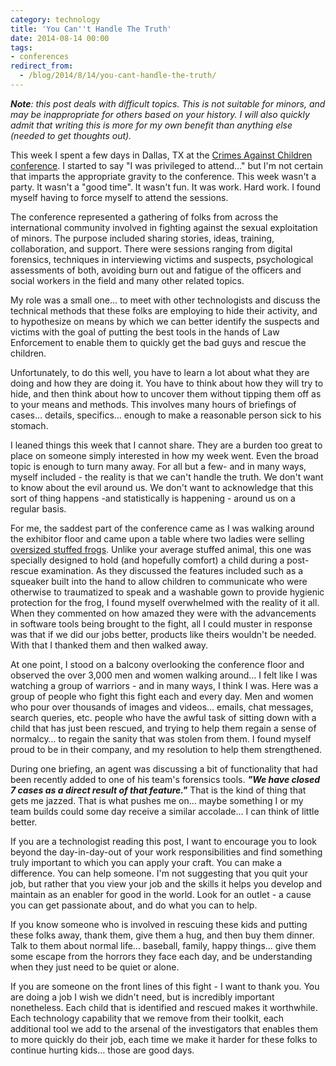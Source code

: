 ```yaml
---
category: technology
title: 'You Can''t Handle The Truth'
date: 2014-08-14 00:00
tags:
- conferences
redirect_from:
  - /blog/2014/8/14/you-cant-handle-the-truth/
---
```

*__Note__: this post deals with difficult topics. This is not suitable for minors, and may be inappropriate for others based on your history. I will also quickly admit that writing this is more for my own benefit than anything else (needed to get thoughts out).*

This week I spent a few days in Dallas, TX at the [Crimes Against Children conference](http://www.cacconference.org/). I started to say "I was privileged to attend…" but I'm not certain that imparts the appropriate gravity to the conference. This week wasn't a party. It wasn't a "good time". It wasn't fun. It was work. Hard work. I found myself having to force myself to attend the sessions.

The conference represented a gathering of folks from across the international community involved in fighting against the sexual exploitation of minors. The purpose included sharing stories, ideas, training, collaboration, and support. There were sessions ranging from digital forensics, techniques in interviewing victims and suspects, psychological assessments of both, avoiding burn out and fatigue of the officers and social workers in the field and many other related topics.

My role was a small one… to meet with other technologists and discuss the technical methods that these folks are employing to hide their activity, and to hypothesize on means by which we can better identify the suspects and victims with the goal of putting the best tools in the hands of Law Enforcement to enable them to quickly get the bad guys and rescue the children.

Unfortunately, to do this well, you have to learn a lot about what they are doing and how they are doing it. You have to think about how they will try to hide, and then think about how to uncover them without tipping them off as to your means and methods. This involves many hours of briefings of cases… details, specifics… enough to make a reasonable person sick to his stomach.

I leaned things this week that I cannot share. They are a burden too great to place on someone simply interested in how my week went. Even the broad topic is enough to turn many away. For all but a few- and in many ways, myself included - the reality is that we can't handle the truth. We don't want to know about the evil around us. We don't want to acknowledge that this sort of thing happens -and statistically is happening - around us on a regular basis.

For me, the saddest part of the conference came as I was walking around the exhibitor floor and came upon a table where two ladies were selling [oversized stuffed frogs](http://comfortfrog.com/). Unlike your average stuffed animal, this one was specially designed to hold (and hopefully comfort) a child during a post-rescue examination. As they discussed the features included such as a squeaker built into the hand to allow children to communicate who were otherwise to traumatized to speak and a washable gown to provide hygienic protection for the frog, I found myself overwhelmed with the reality of it all. When they commented on how amazed they were with the advancements in software tools being brought to the fight, all I could muster in response was that if we did our jobs better, products like theirs wouldn't be needed. With that I thanked them and then walked away.

At one point, I stood on a balcony overlooking the conference floor and observed the over 3,000 men and women walking around… I felt like I was watching a group of warriors - and in many ways, I think I was. Here was a group of people who fight this fight each and every day. Men and women who pour over thousands of images and videos… emails, chat messages, search queries, etc. people who have the awful task of sitting down with a child that has just been rescued, and trying to help them regain a sense of normalcy… to regain the sanity that was stolen from them. I found myself proud to be in their company, and my resolution to help them strengthened.

During one briefing, an agent was discussing a bit of functionality that had been recently added to one of his team's forensics tools. __*"We have closed 7 cases as a direct result of that feature."*__ That is the kind of thing that gets me jazzed. That is what pushes me on… maybe something I or my team builds could some day receive a similar accolade… I can think of little better.

If you are a technologist reading this post, I want to encourage you to look beyond the day-in-day-out of your work responsibilities and find something truly important to which you can apply your craft. You can make a difference. You can help someone. I'm not suggesting that you quit your job, but rather that you view your job and the skills it helps you develop and maintain as an enabler for good in the world. Look for an outlet - a cause you can get passionate about, and do what you can to help.

If you know someone who is involved in rescuing these kids and putting these folks away, thank them, give them a hug, and then buy them dinner. Talk to them about normal life… baseball, family, happy things… give them some escape from the horrors they face each day, and be understanding when they just need to be quiet or alone.

If you are someone on the front lines of this fight - I want to thank you. You are doing a job I wish we didn't need, but is incredibly important nonetheless. Each child that is identified and rescued makes it worthwhile. Each technology capability that we remove from their toolkit, each additional tool we add to the arsenal of the investigators that enables them to more quickly do their job, each time we make it harder for these folks to continue hurting kids… those are good days.
